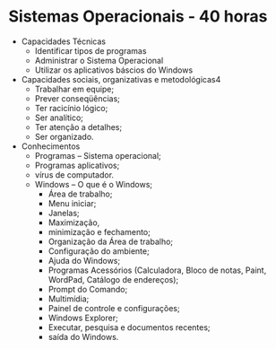# Sistemas Operacionais - 40 horas
- Capacidades Técnicas
	- Identificar tipos de programas
	- Administrar o Sistema Operacional
	- Utilizar os aplicativos báscios do Windows
- Capacidades sociais, organizativas e metodológicas4
	- Trabalhar em equipe;
	- Prever conseqüências;
	- Ter racicínio lógico;
	- Ser analítico;
	- Ter atenção a detalhes;
	- Ser organizado.
- Conhecimentos
	- Programas
	– Sistema operacional;
	- Programas aplicativos; 
	- vírus de computador.
	- Windows
		– O que é o Windows;
		- Área de trabalho;
		- Menu iniciar;
		- Janelas;
		- Maximização,
		- minimização e fechamento;
		- Organização da Área de trabalho;
		- Configuração do ambiente;
		- Ajuda do Windows;
		- Programas Acessórios (Calculadora, Bloco de notas, Paint, WordPad, Catálogo de endereços);
		- Prompt do Comando;
		- Multimídia;
		- Painel de controle e configurações;
		- Windows Explorer;
		- Executar, pesquisa e documentos recentes;
		- saída do Windows.